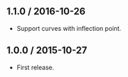 1.1.0 / 2016-10-26
------------------

- Support curves with inflection point.


1.0.0 / 2015-10-27
------------------

- First release.
